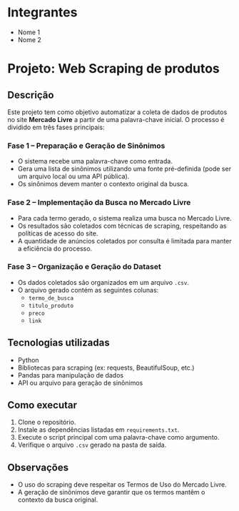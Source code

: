 # Integrantes
* Nome 1
* Nome 2

# Projeto: Web Scraping de produtos 

## Descrição

Este projeto tem como objetivo automatizar a coleta de dados de produtos no site **Mercado Livre** a partir de uma palavra-chave inicial. O processo é dividido em três fases principais:

### Fase 1 – Preparação e Geração de Sinônimos

- O sistema recebe uma palavra-chave como entrada.
- Gera uma lista de sinônimos utilizando uma fonte pré-definida (pode ser um arquivo local ou uma API pública).
- Os sinônimos devem manter o contexto original da busca.

### Fase 2 – Implementação da Busca no Mercado Livre

- Para cada termo gerado, o sistema realiza uma busca no Mercado Livre.
- Os resultados são coletados com técnicas de scraping, respeitando as políticas de acesso do site.
- A quantidade de anúncios coletados por consulta é limitada para manter a eficiência do processo.

### Fase 3 – Organização e Geração do Dataset

- Os dados coletados são organizados em um arquivo `.csv`.
- O arquivo gerado contém as seguintes colunas:
  - `termo_de_busca`
  - `titulo_produto`
  - `preco`
  - `link`

## Tecnologias utilizadas

- Python
- Bibliotecas para scraping (ex: requests, BeautifulSoup, etc.)
- Pandas para manipulação de dados
- API ou arquivo para geração de sinônimos

## Como executar

1. Clone o repositório.
2. Instale as dependências listadas em `requirements.txt`.
3. Execute o script principal com uma palavra-chave como argumento.
4. Verifique o arquivo `.csv` gerado na pasta de saída.

## Observações

- O uso do scraping deve respeitar os Termos de Uso do Mercado Livre.
- A geração de sinônimos deve garantir que os termos mantêm o contexto da busca original.
